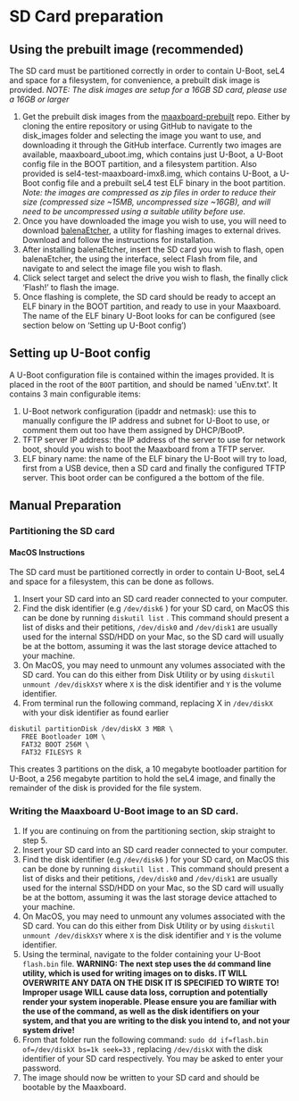 # SD Card preparation
## Using the prebuilt image (recommended)
The SD card must be partitioned correctly in order to contain U-Boot, seL4 and space for a filesystem, for convenience, a prebuilt disk image is provided.
_NOTE: The disk images are setup for a 16GB SD card, please use a 16GB or larger_

1. Get the prebuilt disk images from the [maaxboard-prebuilt](https://github.com/sel4devkit/maaxboard-prebuilt) repo. Either by cloning the entire repository or using GitHub to navigate to
the disk_images folder and selecting the image you want to use, and downloading it through the GitHub interface. Currently two images are available, maaxboard_uboot.img, which contains just U-Boot, a U-Boot config file in the BOOT partition,  and a filesystem partition. Also provided is sel4-test-maaxboard-imx8.img, which contains U-Boot, a U-Boot config file and a prebuilt seL4 test ELF binary in the boot partition. _Note: the images are compressed as zip files in order to reduce their size (compressed size ~15MB, uncompressed size ~16GB), and will need to be uncompressed using a suitable utility before use._
2. Once you have downloaded the image you wish to use, you will need to download [balenaEtcher](https://www.balena.io/etcher/), a utility for flashing images to external drives. Download and follow the instructions for installation.
3. After installing balenaEtcher, insert the SD card you wish to flash, open balenaEtcher, the using the interface, select Flash from file, and navigate to and select the image file you wish to flash.
4. Click select target and select the drive you wish to flash, the finally click ‘Flash!’ to flash the image.
5. Once flashing is complete, the SD card should be ready to accept an ELF binary in the BOOT partition, and ready to use in your Maaxboard. The name of the ELF binary U-Boot looks for can be configured (see section below on ‘Setting up U-Boot config’)

## Setting up U-Boot config
A U-Boot configuration file is contained within the images provided. It is placed in the root of the  `BOOT`  partition, and should be named 'uEnv.txt'. It contains 3 main configurable items:
1. U-Boot network configuration (ipaddr and netmask): use this to manually configure the IP address and subnet for U-Boot to use, or comment them out too have them assigned by DHCP/BootP.
2. TFTP server IP address: the IP address of the server to use for network boot, should you wish to boot the Maaxboard from a TFTP server.
3. ELF binary name: the name of the ELF binary the U-Boot will try to load, first from a USB device, then a SD card and finally the configured TFTP server. This boot order can be configured a the bottom of the file.  

## Manual Preparation
### Partitioning the SD card
#### MacOS Instructions
The SD card must be partitioned correctly in order to contain U-Boot, seL4 and space for a filesystem, this can be done as follows.
1. Insert your SD card into an SD card reader connected to your computer.
2. Find the disk identifier (e.g  `/dev/disk6` ) for your SD card, on MacOS this can be done by running `diskutil list` . This command should present a list of disks and their petitions, `/dev/disk0`  and  `/dev/disk1`  are usually used for the internal SSD/HDD on your Mac, so the SD card will usually be at the bottom, assuming it was the last storage device attached to your machine.
3. On MacOS, you may need to unmount any volumes associated with the SD card. You can do this either from Disk Utility or by using `diskutil unmount /dev/diskXsY` where `X` is the disk identifier and `Y` is the volume identifier.
4. From terminal run the following command, replacing X in `/dev/diskX` with your disk identifier as found earlier
```
diskutil partitionDisk /dev/diskX 3 MBR \
   FREE Bootloader 10M \
   FAT32 BOOT 256M \
   FAT32 FILESYS R

```
This creates 3 partitions on the disk, a 10 megabyte bootloader partition for U-Boot, a 256 megabyte partition to hold the seL4 image, and finally the remainder of the disk is provided for the file system.

### Writing the Maaxboard U-Boot image to an SD card.
1. If you are continuing on from the partitioning section, skip straight to step 5.
2. Insert your SD card into an SD card reader connected to your computer.
3. Find the disk identifier (e.g  `/dev/disk6` ) for your SD card, on MacOS this can be done by running `diskutil list` . This command should present a list of disks and their petitions, `/dev/disk0`  and  `/dev/disk1`  are usually used for the internal SSD/HDD on your Mac, so the SD card will usually be at the bottom, assuming it was the last storage device attached to your machine.
4. On MacOS, you may need to unmount any volumes associated with the SD card. You can do this either from Disk Utility or by using `diskutil unmount /dev/diskXsY` where `X` is the disk identifier and `Y` is the volume identifier.
5. Using the terminal, navigate to the folder containing your U-Boot  `flash.bin`  file.
**WARNING: The next step uses the `dd` command line utility, which is used for writing images on to disks. IT WILL OVERWRITE ANY DATA ON THE DISK IT IS SPECIFIED TO WIRTE TO! Improper usage WILL cause data loss, corruption and potentially render your system inoperable. Please ensure you are familiar with the use of the command, as well as the disk identifiers on your system, and that you are writing to the disk you intend to, and not your system drive!**
6. From that folder run the following command: `sudo dd if=flash.bin of=/dev/diskX bs=1k seek=33` , replacing `/dev/diskX` with the disk identifier of your SD card respectively. You may be asked to enter your password.
7. The image should now be written to your SD card and should be bootable by the Maaxboard.